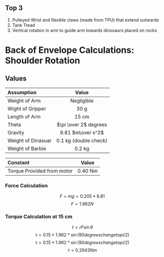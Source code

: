 ## Top 3
1. Pulleyed Wrist and flexible claws (made from TPU) that extend outwards
2. Tank Tread
3. Vertical rotation in arm to guide arm towards dinosaurs placed on rocks




# Back of Envelope Calculations: Shoulder Rotation

## Values
| Assumption | Value|
| :---------------- |  :----: |
| Weight of Arm |   Negligible |
| Wight of Gripper | 30 g |
| Length of Arm | 15 cm |
| Theta | $\pi \over 2$ degrees|
| Gravity | 9.81 $m\over s^2$|
| Weight of Dinasuar |   0.1 kg (double check)  |
| Weight of Barbie |   0.2 kg  |

| Constant | Value|
| :---------------- |  :----: |
| Torque Provided from motor |   0.40 Nm  |

### Force Calculation
$$ F = mg = 0.205*9.81$$
$$ F = 1.962 N $$


### Torque Calculation at 15 cm
$$ \tau = rF\sin\theta  $$
$$ \tau = 0.15*1.962*\sin(90 degrees change to pi/2)    $$
$$ \tau = 0.15*1.962*\sin(90 degrees change to pi/2)    $$
$$ \tau = 0.2943 Nm  $$
